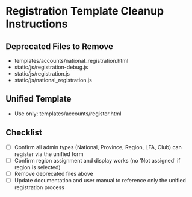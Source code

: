 # Registration Template Cleanup Instructions

## Deprecated Files to Remove
- templates/accounts/national_registration.html
- static/js/registration-debug.js
- static/js/registration.js
- static/js/national_registration.js

## Unified Template
- Use only: templates/accounts/register.html

## Checklist
- [ ] Confirm all admin types (National, Province, Region, LFA, Club) can register via the unified form
- [ ] Confirm region assignment and display works (no 'Not assigned' if region is selected)
- [ ] Remove deprecated files above
- [ ] Update documentation and user manual to reference only the unified registration process
